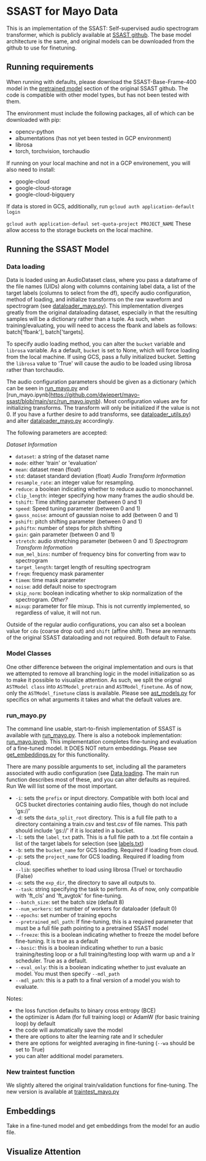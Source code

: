 # SSAST for Mayo Data
This is an implementation of the SSAST: Self-supervised audio spectrogram transformer, which is publicly available at
[SSAST github](https://github.com/YuanGongND/ssast). The base model architecture is the same, and original models
can be downloaded from the github to use for finetuning.

## Running requirements
When running with defaults, please download the SSAST-Base-Frame-400 model in the [pretrained model](https://github.com/YuanGongND/ssast#pretrained-models) section
of the original SSAST github. The code is compatible with other model types, but has not been tested with them.

The environment must include the following packages, all of which can be downloaded with pip:
* opencv-python
* albumentations (has not yet been tested in GCP environment)
* librosa
* torch, torchvision, torchaudio

If running on your local machine and not in a GCP environement, you will also need to install:
* google-cloud
* google-cloud-storage
* google-cloud-bigquery 

If data is stored in GCS, additionally, run 
```gcloud auth application-default login```

```gcloud auth application-defaul set-quota-project PROJECT_NAME```
These allow access to the storage buckets on the local machine.

## Running the SSAST Model
### Data loading
Data is loaded using an AudioDataset class, where you pass a dataframe of the file names (UIDs) along with columns containing label data, a list of the target labels (columns to select from the df), specify audio configuration, method of loading, and initialize transforms on the raw waveform and spectrogram (see [dataloader_mayo.py](https://github.com/dwiepert/mayo-ssast/blob/main/src/dataloader_mayo.py)). This implementation diverges greatly from the original dataloading dataset, especially in that the resulting samples will be a dictionary rather than a tuple. As such, when training/evaluating, you will need to access the fbank and labels as follows: batch['fbank'], batch['targets]. 


To specify audio loading method, you can alter the `bucket` variable and `librosa` variable. As a default, `bucket` is set to None, which will force loading from the local machine. If using GCS, pass a fully initialized bucket. Setting the `librosa` value to 'True' will cause the audio to be loaded using librosa rather than torchaudio. 

The audio configuration parameters should be given as a dictionary (which can be seen in [run_mayo.py](https://github.com/dwiepert/mayo-ssast/blob/main/src/run_mayo.py) and [run_mayo.ipynb]https://github.com/dwiepert/mayo-ssast/blob/main/src/run_mayo.ipynb). Most configuration values are for initializing transforms. The transform will only be initialized if the value is not 0. If you have a further desire to add transforms, see [dataloader_utils.py](https://github.com/dwiepert/mayo-ssast/blob/main/src/utilities/dataloader_utils.py)) and alter [dataloader_mayo.py](https://github.com/dwiepert/mayo-ssast/blob/main/src/dataloader_mayo.py) accordingly. 

The following parameters are accepted:

*Dataset Information*
* `dataset`: a string of the dataset name
* `mode`: either 'train' or 'evaluation'
* `mean`: dataset mean (float)
* `std`: dataset standard deviation (float)
*Audio Transform Information*
* `resample_rate`: an integer value for resampling.
* `reduce`: a boolean indicating whether to reduce audio to monochannel. 
* `clip_length`: integer specifying how many frames the audio should be. 
* `tshift`: Time shifting parameter (between 0 and 1)
* `speed`: Speed tuning parameter (between 0 and 1)
* `gauss_noise`: amount of gaussian noise to add (between 0 and 1)
* `pshift`: pitch shifting parameter (between 0 and 1)
* `pshiftn`: number of steps for pitch shifting
* `gain`: gain parameter (between 0 and 1)
* `stretch`: audio stretching parameter (between 0 and 1)
*Spectrogram Transform Information*
* `num_mel_bins`: number of frequency bins for converting from wav to spectrogram
* `target_length`: target length of resulting spectrogram
* `freqm`: frequency mask paramenter
* `timem`: time mask parameter
* `noise`: add default noise to spectrogram
* `skip_norm`: boolean indicating whether to skip normalization of the spectrogram. 
*Other?*
* `mixup`: parameter for file mixup. This is not currently implemented, so regardless of value, it will not run. 

Outside of the regular audio configurations, you can also set a boolean value for `cdo` (coarse drop out) and `shift` (affine shift). These are remnants of the original SSAST dataloading and not required. Both default to False. 

### Model Classes
One other difference between the original implementation and ours is that we attempted to remove all branching logic in the model initialization so as to make it possible to visualize attention. As such,
we split the orignal `ASTModel class` into `ASTModel_pretrain` and `ASTModel_finetune`. As of now, only the `ASTModel_finetune` class is available. Please see [ast_models.py](https://github.com/dwiepert/mayo-ssast/blob/main/src/models/ast_models.py) for specifics on what arguments it takes and what the default values are. 

### run_mayo.py 
The command line usable, start-to-finish implementation of SSAST is available with [run_mayo.py](https://github.com/dwiepert/mayo-ssast/blob/main/src/run_mayo.py). There is also a notebook implementation: [run_mayo.ipynb](https://github.com/dwiepert/mayo-ssast/blob/main/src/run_mayo.ipynb). This implementation completes fine-tuning and evaluation of a fine-tuned model. It DOES NOT return embeddings. Please see [get_embeddings.py](https://github.com/dwiepert/mayo-ssast/blob/main/src/get_embeddings.py) for this functionality. 

There are many possible arguments to set, including all the parameters associated with audio configuration (see [Data loading]((https://github.com/dwiepert/mayo-ssast#dataloading??)). The main run function describes most of these, and you can alter defaults as required. Run We will list some of the most important.

* `-i`: sets the `prefix` or input directory. Compatible with both local and GCS bucket directories containing audio files, though do not include 'gs://'
* `-d`: sets the `data_split_root` directory. This is a full file path to a directory containing a train.csv and test.csv of file names. This path should include 'gs://' if it is located in a bucket. 
* `-l`: sets the `label_txt` path. This is a full file path to a .txt file contain a list of the target labels for selection (see [labels.txt](https://github.com/dwiepert/mayo-ssast/blob/main/src/labels.txt))
* `-b`: sets the `bucket_name` for GCS loading. Required if loading from cloud.
* `-p`: sets the `project_name` for GCS loading. Required if loading from cloud. 
* `--lib`: specifies whether to load using librosa (True) or torchaudio (False)
* `-o`: sets the `exp_dir`, the directory to save all outputs to. 
* `--task`: string specifying the task to perform. As of now, only compatible with 'ft_cls' and 'ft_avgtok' for fine-tuning. 
* `--batch_size`: set the batch size (default 8)
* `--num_workers`: set number of workers for dataloader (default 0)
* `--epochs`: set number of training epochs
* `--pretrained_mdl_path`: If fine-tuning, this is a required parameter that must be a full file path pointing to a pretrained SSAST model 
* `--freeze`: this is a boolean indicating whether to freeze the model before fine-tuning. It is true as a default
* `--basic`: this is a boolean indicating whether to run a basic training/testing loop or a full training/testing loop with warm up and a lr scheduler. True as a default.
* `--eval_only`: this is a boolean indicating whether to just evaluate an model. You must then specify `--mdl_path`
* `--mdl_path`: this is a path to a final version of a model you wish to evaluate.

Notes: 
- the loss function defaults to binary cross entropy (BCE)
- the optimizer is Adam (for full training loop) or AdamW (for basic training loop) by default
- the code will automatically save the model
- there are options to alter the learning rate and lr scheduler
- there are options for weighted averaging in fine-tuning (`--wa` should be set to True)
- you can alter additional model parameters. 

### New traintest function
We slightly altered the original train/validation functions for fine-tuning. The new version is available at [traintest_mayo.py](https://github.com/dwiepert/mayo-ssast/blob/main/src/traintest_mayo.py)

## Embeddings
Take in a fine-tuned model and get embeddings from the model for an audio file.

## Visualize Attention



